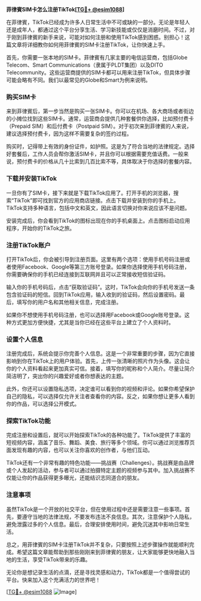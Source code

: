 **菲律賓SIM卡怎么注册TikTok[[TG💪+ @esim1088](https://t.me/s/esim1088)]**

在菲律賓，TikTok已经成为许多人日常生活中不可或缺的一部分。无论是年轻人还是成年人，都通过这个平台分享生活、学习新技能或仅仅是消磨时间。不过，对于刚到菲律賓的新手来说，可能对如何注册和使用TikTok感到困惑。别担心！这篇文章将详细教你如何用菲律賓的SIM卡注册TikTok，让你快速上手。

首先，你需要一张本地的SIM卡。菲律賓有几家主要的电信运营商，包括Globe Telecom、Smart Communications（隶属于PLDT集团）以及DITO Telecommunity。这些运营商提供的SIM卡都可以用来注册TikTok，但具体步骤可能会略有不同。我们以最常见的Globe和Smart为例来说明。

### 购买SIM卡

来到菲律賓后，第一步当然是购买一张SIM卡。你可以在机场、各大商场或者街边的小摊位找到这些SIM卡。通常，运营商会提供几种套餐供你选择，比如预付费卡（Prepaid SIM）和后付费卡（Postpaid SIM）。对于初次来到菲律賓的人来说，建议选择预付费卡，因为这样不需要复杂的签约过程。

购买时，记得带上有效的身份证件，如护照。这是为了符合当地的法律规定。选择好套餐后，工作人员会帮你激活SIM卡，并且你可以根据需要充值话费。一般来说，预付费卡的价格从几十比索到几百比索不等，具体取决于你选择的套餐内容。

### 下载并安装TikTok

一旦你有了SIM卡，接下来就是下载TikTok应用了。打开手机的浏览器，搜索“TikTok”即可找到官方的应用商店链接。点击下载并安装到你的手机上。TikTok支持多种语言，包括中文和英文，因此语言切换对你来说应该不是问题。

安装完成后，你会看到TikTok的图标出现在你的手机桌面上。点击图标启动应用程序，开始你的TikTok之旅。

### 注册TikTok账户

打开TikTok后，你会被引导到注册页面。这里有两个选项：使用手机号码注册或者使用Facebook、Google等第三方账号登录。如果你选择使用手机号码注册，你需要确保你的手机已经连接到互联网并且可以正常接收短信验证码。

输入你的手机号码后，点击“获取验证码”。这时，TikTok会向你的手机号发送一条包含验证码的短信。回到TikTok应用，输入收到的验证码，然后设置密码。最后，填写你的用户名和其他相关信息，完成注册。

如果你不想使用手机号码注册，也可以选择用Facebook或Google账号登录。这种方式更加方便快捷，尤其是当你已经在这些平台上建立了个人资料时。

### 设置个人信息

注册完成后，系统会提示你完善个人信息。这是一个非常重要的步骤，因为它直接影响到你在TikTok上的用户体验。首先，上传一张清晰的照片作为头像。这会让你的个人资料看起来更加真实可信。接着，填写你的昵称和个人简介。尽量让简介简洁明了，突出你的兴趣爱好或者你想表达的主题。

此外，你还可以设置隐私选项，决定谁可以看到你的视频和评论。如果你希望保护自己的隐私，可以选择仅允许关注者查看你的内容。反之，如果你想让更多人看到你的作品，可以选择公开模式。

### 探索TikTok功能

完成注册和设置后，就可以开始探索TikTok的各种功能了。TikTok提供了丰富的短视频内容，涵盖了音乐、舞蹈、美食、旅行等多个领域。你可以通过浏览推荐页面发现有趣的内容，也可以关注你喜欢的创作者，与他们互动。

TikTok还有一个非常有趣的特色功能——挑战赛（Challenges）。挑战赛是由品牌或个人发起的活动，参与者可以通过拍摄特定主题的视频参与其中。加入挑战赛不仅能让你的作品获得更多曝光，还能结识志同道合的朋友。

### 注意事项

虽然TikTok是一个开放的社交平台，但在使用过程中还是需要注意一些事项。首先，要遵守当地的法律法规，不要发布违法不良信息。其次，注意保护个人隐私，避免泄露过多的个人信息。最后，合理安排使用时间，避免沉迷其中影响日常生活。

总之，用菲律賓的SIM卡注册TikTok并不复杂，只要按照上述步骤操作就能顺利完成。希望这篇文章能帮助到那些刚刚来到菲律賓的朋友，让大家能够更快地融入当地的生活，享受TikTok带来的乐趣。

无论你是想记录生活的点滴，还是寻找灵感和动力，TikTok都是一个值得尝试的平台。快来加入这个充满活力的世界吧！

[[TG💪+ @esim1088](https://t.me/s/esim1088) ![Image](https://i.postimg.cc/4NQfJmqS/Snipaste-2025-05-13-00-14-12.png)]